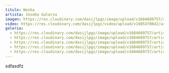 ```yaml
---
titulo: Nezka
artista: Joseba Galarza
imagen: https://res.cloudinary.com/dasijlpgz/image/upload/v1684689757/artistas/Joseba%20Galarza/P1050687.jpg
video: https://res.cloudinary.com/dasijlpgz/video/upload/v1685370842/artistas/Joseba%20Galarza/Nezka/VE_Project_1.mp4
galeria:
  - https://res.cloudinary.com/dasijlpgz/image/upload/v1684689757/artistas/Joseba%20Galarza/P1050686.jpg
  - https://res.cloudinary.com/dasijlpgz/image/upload/v1684689757/artistas/Joseba%20Galarza/P1050687.jpg
  - https://res.cloudinary.com/dasijlpgz/image/upload/v1684689757/artistas/Joseba%20Galarza/P1050694.jpg
  - https://res.cloudinary.com/dasijlpgz/image/upload/v1684689757/artistas/Joseba%20Galarza/P1050690.jpg
  - https://res.cloudinary.com/dasijlpgz/image/upload/v1684689757/artistas/Joseba%20Galarza/P1050693.jpg
---
```

s﻿dfasdfz